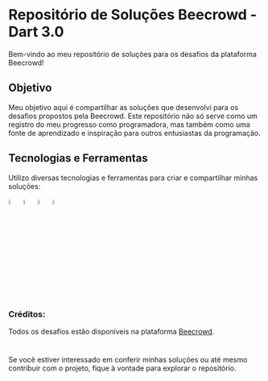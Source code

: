 # Repositório de Soluções Beecrowd - Dart 3.0
Bem-vindo ao meu repositório de soluções para os desafios da plataforma Beecrowd!

## Objetivo
Meu objetivo aqui é compartilhar as soluções que desenvolvi para os desafios propostos pela Beecrowd. Este repositório não só serve como um registro do meu progresso como programadora, mas também como uma fonte de aprendizado e inspiração para outros entusiastas da programação.

## Tecnologias e Ferramentas
Utilizo diversas tecnologias e ferramentas para criar e compartilhar minhas soluções:

<img src="https://cdn.jsdelivr.net/gh/devicons/devicon@latest/icons/git/git-original.svg" style='width: 5%; height:5%'/> <img src="https://cdn.jsdelivr.net/gh/devicons/devicon@latest/icons/github/github-original.svg" style='width: 5%; height:5%'/> <img src="https://cdn.jsdelivr.net/gh/devicons/devicon@latest/icons/vscode/vscode-original.svg" style='width: 5%; height:5%' /> <img src="https://cdn.jsdelivr.net/gh/devicons/devicon@latest/icons/dart/dart-original.svg" style='width: 5%; height:5%'/>

### Créditos:
Todos os desafios estão disponíveis na plataforma [Beecrowd](https://judge.beecrowd.com/).

#

Se você estiver interessado em conferir minhas soluções ou até mesmo contribuir com o projeto, fique à vontade para explorar o repositório.
